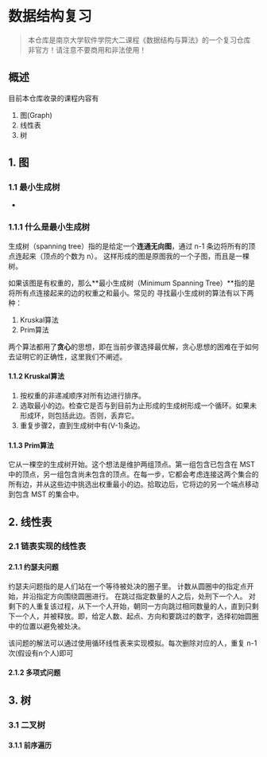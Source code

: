 # 数据结构复习
> 本仓库是南京大学软件学院大二课程《数据结构与算法》的一个复习仓库
> 非官方！请注意不要商用和非法使用！


## 概述
目前本仓库收录的课程内容有

1. 图(Graph)
2. 线性表
3. 树

## 1. 图

### 1.1 最小生成树
-
### 1.1.1 什么是最小生成树

生成树（spanning tree）指的是给定一个**连通无向图**，通过 n-1 条边将所有的顶点连起来（顶点的个数为 n）。
这样形成的图是原图我的一个子图，而且是一棵树。

如果该图是有权重的，那么**最小生成树（Minimum Spanning Tree）**指的是将所有点连接起来的边的权重之和最小。常见的
寻找最小生成树的算法有以下两种：

1. Kruskal算法
2. Prim算法

两个算法都用了**贪心**的思想，即在当前步骤选择最优解，贪心思想的困难在于如何去证明它的正确性，这里我们不阐述。

#### 1.1.2 Kruskal算法

1. 按权重的非递减顺序对所有边进行排序。 
2. 选取最小的边。检查它是否与到目前为止形成的生成树形成一个循环。如果未形成环，则包括此边。否则，丢弃它。 
3. 重复步骤2，直到生成树中有(V-1)条边。

#### 1.1.3 Prim算法

它从一棵空的生成树开始。这个想法是维护两组顶点。第一组包含已包含在 MST 中的顶点，另一组包含尚未包含的顶点。在每一步，它都会考虑连接这两个集合的所有边，并从这些边中挑选出权重最小的边。拾取边后，它将边的另一个端点移动到包含 MST 的集合中。


## 2. 线性表

### 2.1 链表实现的线性表

#### 2.1.1 约瑟夫问题

约瑟夫问题指的是人们站在一个等待被处决的圈子里。 计数从圆圈中的指定点开始，并沿指定方向围绕圆圈进行。 在跳过指定数量的人之后，处刑下一个人。 对剩下的人重复该过程，从下一个人开始，朝同一方向跳过相同数量的人，直到只剩下一个人，并被释放。即，给定人数、起点、方向和要跳过的数字，选择初始圆圈中的位置以避免被处决。

该问题的解法可以通过使用循环线性表来实现模拟。每次删除对应的人，重复 n-1 次(假设有n个人)即可

#### 2.1.2 多项式问题

## 3. 树

### 3.1 二叉树

#### 3.1.1 前序遍历